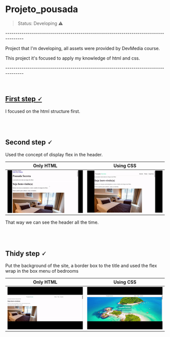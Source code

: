 <h1>Projeto_pousada </h1>

>  Status: Developing ⚠️


<p> ---------------------------------------------------------------------------------------<p>
<p>Project that I'm developing, all assets were provided by DevMedia course. <p>
<p>This project it's focused to apply my knowledge of html and css.</p>
<p> ---------------------------------------------------------------------------------------<p>


<br>

[<h2>First step 🗸</h2>](https://github.com/paulovitornovaes/projeto_pousada/blob/master/assets/readme/first-step.png)

<p> I focused on the html structure first. </p>

<br>
<br>

<h2> Second step 🗸 </h2>

<p> Used the concept of display flex in the header. </p>

Only HTML                                                                                                  | Using CSS
-----------------------------------------------------------------------------------------------------------| ------
![](https://github.com/paulovitornovaes/projeto_pousada/blob/master/assets/readme/old-header.gif?raw=true) | ![](https://github.com/paulovitornovaes/projeto_pousada/blob/master/assets/readme/new-header.gif?raw=true)

<p>That way we can see the header all the time.</p>

<br>
<br>

<h2>Thidy step 🗸</h2>

<p>Put the background of the site, a border box to the title and used the flex wrap in the box menu of bedrooms</p>

Only HTML                                                                                                  | Using CSS
-----------------------------------------------------------------------------------------------------------| ------
![](https://github.com/paulovitornovaes/projeto_pousada/blob/master/assets/readme/thirdy-step%20old.gif?raw=true) | ![](https://github.com/paulovitornovaes/projeto_pousada/blob/master/assets/readme/thirdy-step%20new.gif?raw=true)



